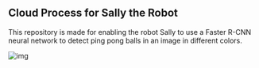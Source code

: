 ## Cloud Process for Sally the Robot

This repository is made for enabling the robot Sally to use a Faster R-CNN neural network to detect ping pong balls in an image in different colors.

![img](/home/dennis/cloud_process/Results/result_img_973.jpg)



##